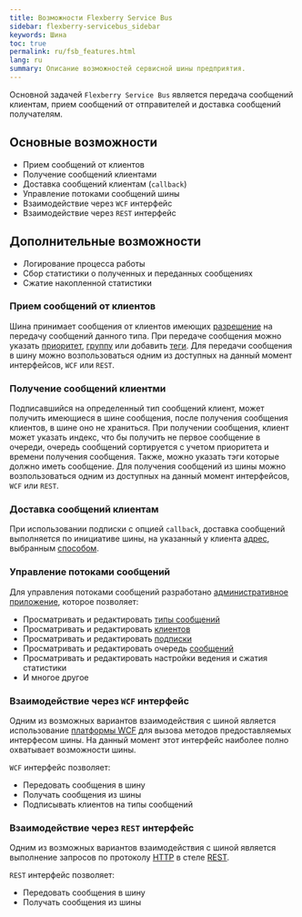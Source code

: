```yaml
---
title: Возможности Flexberry Service Bus
sidebar: flexberry-servicebus_sidebar
keywords: Шина
toc: true
permalink: ru/fsb_features.html
lang: ru
summary: Описание возможностей сервисной шины предприятия.
---
```


Основной задачей `Flexberry Service Bus` является передача сообщений клиентам, прием сообщений от отправителей и доставка сообщений получателям.

## Основные возможности

* Прием сообщений от клиентов
* Получение сообщений клиентами
* Доставка сообщений клиентам (`callback`)
* Управление потоками сообщений шины
* Взаимодействие через `WCF` интерфейс
* Взаимодействие через `REST` интерфейс

## Дополнительные возможности

* Логирование процесса работы
* Сбор статистики о полученных и переданных сообщениях
* Сжатие накопленной статистики

### Прием сообщений от клиентов

Шина принимает сообщения от клиентов имеющих [разрешение](ru/fsb_thesaurus.html) на передачу сообщений данного типа.  [](<br>)
При передаче сообщения можно указать [приоритет](ru/fsb_thesaurus.html), [группу](ru/fsb_thesaurus.html) или добавить [теги](ru/fsb_thesaurus.html).  [](<br>)
Для передачи сообщения в шину можно возпользоваться одним из доступных на данный момент интерфейсов, `WCF` или `REST`.  [](<br>)

### Получение сообщений клиентми

Подписавшийся на определенный тип сообщений клиент, может получить имеющиеся в шине сообщения, после получения сообщения клиентов, в шине оно не храниться.  [](<br>)
При получении сообщения, клиент может указать индекс, что бы получить не первое сообщение в очереди, очередь сообщений сортируется с учетом приоритета и времени получения сообщения. Также, можно указать тэги которые должно иметь сообщение.  [](<br>)
Для получения сообщений из шины можно возпользоваться одним из доступных на данный момент интерфейсов, `WCF` или `REST`.  [](<br>)

### Доставка сообщений клиентам

При использовании подписки с опцией `callback`, доставка сообщений выполняется по инициативе шины, на указанный у клиента [адрес](ru/fsb_thesaurus.html), выбранным [способом](ru/fsb_thesaurus.html).

### Управление потоками сообщений

Для управления потоками сообщений разработано [административное приложение](https://flexberry.github.io/ru/fsb_editor.html), которое позволяет:

* Просматривать и редактировать [типы сообщений](ru/fsb_thesaurus.html)
* Просматривать и редактировать [клиентов](ru/fsb_thesaurus.html)
* Просматривать и редактировать [подписки](ru/fsb_thesaurus.html)
* Просматривать и редактировать очередь [сообщений](ru/fsb_thesaurus.html)
* Просматривать и редактировать настройки ведения и сжатия статистики
* И многое другое

### Взаимодействие через `WCF` интерфейс

Одним из возможных вариантов взаимодействия с шиной является использование [платформы WCF](https://docs.microsoft.com/ru-ru/dotnet/framework/wcf/whats-wcf) для вызова методов предоставляемых интерфесом шины. На данный момент этот интерфейс наиболее полно охватывает возможности шины.

`WCF` интерфейс позволяет:

* Передовать сообщения в шину
* Получать сообщения из шины
* Подписывать клиентов на типы сообщений

### Взаимодействие через `REST` интерфейс

Одним из возможных вариантов взаимодействия с шиной является выполнение запросов по протоколу [HTTP](https://ru.wikipedia.org/wiki/HTTP) в стеле [REST](https://ru.wikipedia.org/wiki/REST).

`REST` интерфейс позволяет:

* Передовать сообщения в шину
* Получать сообщения из шины
